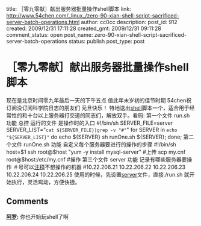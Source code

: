 title: ［零九零献］献出服务器批量操作shell脚本
link: http://www.54chen.com/_linux_/zero-90-xian-shell-script-sacrificed-server-batch-operations.html
author: cc0cc
description: 
post_id: 912
created: 2009/12/31 17:11:28
created_gmt: 2009/12/31 09:11:28
comment_status: open
post_name: zero-90-xian-shell-script-sacrificed-server-batch-operations
status: publish
post_type: post

# ［零九零献］献出服务器批量操作shell脚本

现在是北京时间零九年最后一天的下午五点 值此年末岁初的佳节时期 54chen祝订阅没订阅科学院日志的朋友们 元旦快乐！ 特地送出[shell](/_linux_/linux-system-replacement-method-sshd-notes-from-from-academy-of-sciences.html)脚本一个，适合用于经常性的和十台以上服务器打交道的同志们，解放双手。看码: 第一个文件 run.sh 功能 总控 运行的文件 是操作时的入口 #!/bin/sh SERVER_FILE=server SERVER_LIST="`cat ${SERVER_FILE}|grep -v "#"`" for SERVER in `echo "${SERVER_LIST}"` do echo ${SERVER} sh runOne.sh ${SERVER}; done; 第二个文件 runOne.sh 功能 自定义每个服务器要进行的操作的步骤 #!/bin/sh host=$1 ssh root@$host "yum -y install mysql-server" #上传 scp my.cnf root@$host:/etc/my.cnf #操作 第三个文件 server 功能 记录有哪些服务器要操作 ＃号可以[注释](http://www.54chen.com/_linux_/intelligent-dns-configuration-process.html)不想操作的机器 #10.22.206.21 10.22.206.22 10.22.206.23 10.22.206.24 10.22.206.25 使用的时候，先设置[server](http://www.54chen.com/memo/%e7%94%a8ssh-tunnel%e4%b8%b4%e6%97%b6%e7%aa%81%e7%a0%b4%e8%b7%a8%e6%9c%ba%e6%88%bf%e7%9a%84%e9%99%90%e5%88%b6.html)文件，直接./run.sh 就开始执行，灵活鸡动，方便快捷。

## Comments

**[阿罗](#12129 "2010-01-20 23:59:16"):** 你也开始玩shell了啊

